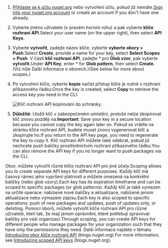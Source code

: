 1. <span data-ttu-id="990d3-101">[Přihlaste se k účtu nuget.org](https://www.nuget.org/users/account/LogOn?returnUrl=%2F) nebo vytvoření účtu, pokud již nemáte.</span><span class="sxs-lookup"><span data-stu-id="990d3-101">[Sign into your nuget.org account](https://www.nuget.org/users/account/LogOn?returnUrl=%2F) or create an account if you don't have one already.</span></span>

1. <span data-ttu-id="990d3-102">Vyberte jméno uživatele (v pravém horním rohu) a pak vyberte **klíče rozhraní API**.</span><span class="sxs-lookup"><span data-stu-id="990d3-102">Select your user name (on the upper right), then select **API Keys**.</span></span>

1. <span data-ttu-id="990d3-103">Vyberte **vytvořit**, zadejte název klíče, vyberte **vyberte obory > Push**.</span><span class="sxs-lookup"><span data-stu-id="990d3-103">Select **Create**, provide a name for your key, select **Select Scopes > Push**.</span></span> <span data-ttu-id="990d3-104">V části **klíč rozhraní API**, zadejte \* pro **Glob vzor**, pak vyberte **vytvořit**.</span><span class="sxs-lookup"><span data-stu-id="990d3-104">Under **API Key**, enter \* for **Glob pattern**, then select **Create**.</span></span> <span data-ttu-id="990d3-105">(Viz níže Další informace o oborech.)</span><span class="sxs-lookup"><span data-stu-id="990d3-105">(See below for more about scopes.)</span></span>

1. <span data-ttu-id="990d3-106">Po vytvoření klíče, vyberte **kopie** načíst přístup klíče je nutné v rozhraní příkazového řádku:</span><span class="sxs-lookup"><span data-stu-id="990d3-106">Once the key is created, select **Copy** to retrieve the access key you need in the CLI:</span></span>

    ![Klíč rozhraní API kopírování do schránky.](../media/QS_Create-02-APIKey.png)

1. <span data-ttu-id="990d3-108">**Důležité**: Uložit klíč v zabezpečeném umístění, protože nelze zkopírovat klíč znovu později na.</span><span class="sxs-lookup"><span data-stu-id="990d3-108">**Important**: Save your key in a secure location because you cannot copy the key again later on.</span></span> <span data-ttu-id="990d3-109">Pokud se vrátíte na stránku klíče rozhraní API, budete muset znovu vygenerovat klíč a zkopírujte ho.</span><span class="sxs-lookup"><span data-stu-id="990d3-109">If you return to the API key page, you need to regenerate the key to copy it.</span></span> <span data-ttu-id="990d3-110">Klíč rozhraní API můžete také odebrat, pokud již nechcete push balíčky prostřednictvím rozhraní příkazového řádku.</span><span class="sxs-lookup"><span data-stu-id="990d3-110">You can also remove the API key if you no longer want to push packages via the CLI.</span></span>

<span data-ttu-id="990d3-111">Obor, můžete vytvořit různé klíče rozhraní API pro jiné účely.</span><span class="sxs-lookup"><span data-stu-id="990d3-111">Scoping allows you to create separate API keys for different purposes.</span></span> <span data-ttu-id="990d3-112">Každý klíč má časový rámec jeho vypršení platnosti a můžete omezená na konkrétní balíčky (nebo glob vzory).</span><span class="sxs-lookup"><span data-stu-id="990d3-112">Each key has its expiration timeframe and can be scoped to specific packages (or glob patterns).</span></span> <span data-ttu-id="990d3-113">Každý klíč je také vymezen na určité operace: nabízené nové balíčky a aktualizace, nabízené jenom aktualizace nebo výmazem zápisu.</span><span class="sxs-lookup"><span data-stu-id="990d3-113">Each key is also scoped to specific operations: push of new packages and updates, push of updates only, or delisting.</span></span> <span data-ttu-id="990d3-114">Pomocí oborů, můžete vytvořit klíče rozhraní API pro různé uživatele, kteří tak, že mají jenom oprávnění, které potřebují spravovat balíčky pro vaši organizaci.</span><span class="sxs-lookup"><span data-stu-id="990d3-114">Through scoping, you can create API keys for different people who manage packages for your organization such that they have only the permissions they need.</span></span> <span data-ttu-id="990d3-115">Další informace najdete v tématu [Introducing obor klíče rozhraní API](https://blog.nuget.org/20170202/introducing-scoped-api-keys.html) (blogs.nuget.org).</span><span class="sxs-lookup"><span data-stu-id="990d3-115">For more information, see [Introducing scoped API keys](https://blog.nuget.org/20170202/introducing-scoped-api-keys.html) (blogs.nuget.org).</span></span>